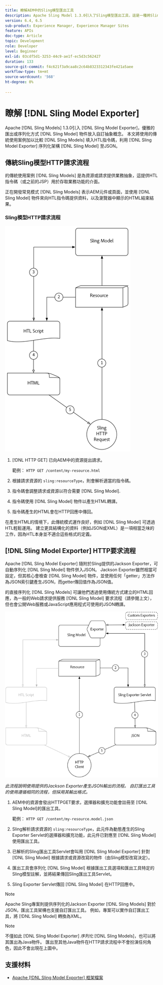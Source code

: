 ```yaml
---
title: 瞭解AEM中的Sling模型匯出工具
description: Apache Sling Model 1.3.0引入了Sling模型匯出工具，這是一種將Sling模型物件匯出或序列化為自訂抽象的簡潔方式。 本文會比較使用Sling模型填入HTL指令碼的傳統使用案例，利用Sling模型匯出工具框架將Sling模型序列化為JSON。
version: 6.4, 6.5
sub-product: Experience Manager, Experience Manager Sites
feature: APIs
doc-type: Article
topic: Development
role: Developer
level: Beginner
exl-id: 03cdf5d1-3253-44c9-ae1f-ec5d3c562427
duration: 133
source-git-commit: f4c621f3a9caa8c2c64b8323312343fe421a5aee
workflow-type: tm+mt
source-wordcount: '568'
ht-degree: 0%

---
```


# 瞭解 [!DNL Sling Model Exporter]

Apache [!DNL Sling Models] 1.3.0引入 [!DNL Sling Model Exporter]，優雅的匯出或序列化方式 [!DNL Sling Model] 物件放入自訂抽象概念。 本文將使用的傳統使用案例加以比較 [!DNL Sling Models] 填入HTL指令碼，利用 [!DNL Sling Model Exporter] 序列化架構 [!DNL Sling Model] 至JSON。

## 傳統Sling模型HTTP請求流程

的傳統使用案例 [!DNL Sling Models] 是為資源或請求提供業務抽象，這提供HTL指令碼（或之前的JSP）用於存取業務功能的介面。

正在開發常見模式 [!DNL Sling Models] 表示AEM元件或頁面，並使用 [!DNL Sling Model] 物件來向HTL指令碼提供資料，以及瀏覽器中顯示的HTML結束結果。

### Sling模型HTTP請求流程

![Sling模型請求流程](./assets/understand-sling-model-exporter/sling-model-request-flow.png)

1. [!DNL HTTP GET] 已向AEM中的資源提出請求。

   範例： `HTTP GET /content/my-resource.html`

1. 根據請求資源的 `sling:resourceType`，則會解析適當的指令碼。

1. 指令碼會調整請求或資源以符合需要 [!DNL Sling Model].

1. 指令碼使用 [!DNL Sling Model] 物件以產生HTML轉譯。

1. 指令碼產生的HTML會在HTTP回應中傳回。

在產生HTML的情境下，此傳統模式運作良好，例如 [!DNL Sling Model] 可透過HTL輕鬆運用。 建立更具結構化的資料（例如JSON或XML）是一項相當乏味的工作，因為HTL本身並不適合這些格式的定義。

## [!DNL Sling Model Exporter] HTTP要求流程

Apache [!DNL Sling Model Exporter] 隨附於Sling提供的Jackson Exporter，可自動序列化 [!DNL Sling Model] 物件併入JSON。 Jackson Exporter雖然相當可設定，但其核心會檢查 [!DNL Sling Model] 物件，並使用任何「getter」方法作為JSON索引鍵產生JSON，而getter傳回值作為JSON值。

的直接序列化 [!DNL Sling Models] 可讓他們透過使用傳統方式建立的HTML回應，為一般的Web請求提供服務 [!DNL Sling Model] 要求流程（請參閱上文），但也會公開Web服務或JavaScript應用程式可使用的JSON轉譯。

![Sling模型匯出程式HTTP請求流程](./assets/understand-sling-model-exporter/sling-model-exporter-request-flow.png)

*此流程說明使用提供的Jackson Exporter產生JSON輸出的流程。 自訂匯出工具的使用遵循相同的流程，但採用其輸出格式。*

1. AEM中的資源會發出HTTPGET要求，選擇器和擴充功能會註冊至 [!DNL Sling Model]的匯出工具。

   範例： `HTTP GET /content/my-resource.model.json`

1. Sling解析請求資源的 `sling:resourceType`，此元件為動態產生的Sling Exporter Servlet的選擇器和擴充功能，此元件已對應至 [!DNL Sling Model] 使用匯出工具。
1. 已解析的Sling匯出工具Servlet會叫用 [!DNL Sling Model Exporter] 針對 [!DNL Sling Model] 根據請求或資源改寫的物件（由Sling模型改寫決定）。
1. 匯出工具會序列化 [!DNL Sling Model] 根據匯出工具選項和匯出工具特定的Sling模型註解，並將結果傳回Sling匯出工具Servlet。
1. Sling Exporter Servlet傳回 [!DNL Sling Model] 在HTTP回應中。

>[!NOTE]
>
>Apache Sling專案則提供序列化的Jackson Exporter [!DNL Sling Models] 對於JSON，匯出工具架構也支援自訂匯出工具。 例如，專案可以實作自訂匯出工具，將 [!DNL Sling Model] 轉換為XML。

>[!NOTE]
>
>不僅如此 [!DNL Sling Model Exporter] *序列化* [!DNL Sling Models]，也可以將其匯出為Java物件。 匯出至其他Java物件在HTTP請求流程中不會扮演任何角色，因此不會出現在上圖中。

## 支援材料

* [Apache [!DNL Sling Model Exporter] 框架檔案](https://sling.apache.org/documentation/bundles/models.html#exporter-framework-since-130)
